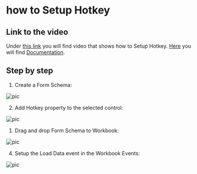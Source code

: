 # how to Setup Hotkey

## Link to the video

Under [this link](https://profitbasedocs.blob.core.windows.net/videos/Accessibiblity%20-%20hotkeys.mp4) you will find video that shows how to Setup Hotkey. [Here](../hotkey.md) you will find [Documentation](../hotkey.md).
<br/>


## Step by step


1.  Create a Form Schema:

![pic](https://profitbasedocs.blob.core.windows.net/images/HThothey%20(1).png)

2. Add Hotkey property to the selected control:

![pic](https://profitbasedocs.blob.core.windows.net/images/HThothey%20(2).png)

1. Drag and drop Form Schema to Workbook:

![pic](https://profitbasedocs.blob.core.windows.net/images/HThothey%20(3).png)

4. Setup the Load Data event in the Workbook Events:

![pic](https://profitbasedocs.blob.core.windows.net/images/HThothey%20(4).png)